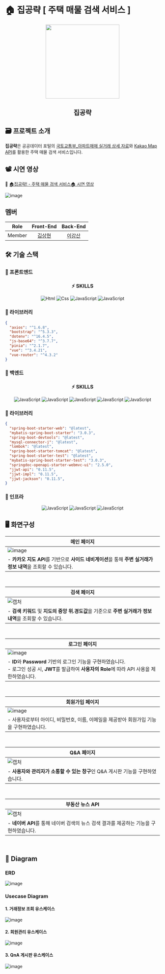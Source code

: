 # 🏠 집공략 [ 주택 매물 검색 서비스 ]

<div align="center">
  <img src="https://github.com/ZipGongLyag/.github/assets/85926257/74682b95-7faa-437d-9b8b-230be70d903a" style="width: 240px; height: 240px">
  <h2>집공략</h2>
</div>

## 🗃️ 프로젝트 소개
**집공략**은 공공데이터 포털의 [국토교통부_아파트매매 실거래 상세 자료](https://www.data.go.kr/tcs/dss/selectApiDataDetailView.do?publicDataPk=15057511)와 [Kakao Map API](https://apis.map.kakao.com/web/sample/)를 활용한 주택 매물 검색 서비스입니다.

## 📽️ 시연 영상

🔗 [🏠집공략! - 주택 매물 검색 서비스🏠 시연 영상](https://youtu.be/hOWh54xfU3M)

![image](https://github.com/ZipGongLyag/.github/assets/85926257/9b36e2af-d93b-4cbf-b5a7-6256af45eb10)

## 멤버
|Role|Front-End|Back-End|
|:-:|:-:|:-:|
|Member|[김상현](https://github.com/isayaksh)|[이강산](https://github.com/clintkslee)|

## 🛠️ 기술 스택

### 🔧 프론트엔드

<div flex="float" align="center">
  <h3>⚡️ SKILLS </h3>
  <img alt="Html" src ="https://img.shields.io/badge/HTML5-E34F26.svg?&style=for-the-badge&logo=HTML5&logoColor=white"/>
  <img alt="Css" src ="https://img.shields.io/badge/CSS3-1572B6.svg?&style=for-the-badge&logo=CSS3&logoColor=white"/>
  <img alt="JavaScript" src ="https://img.shields.io/badge/JavaScriipt-F7DF1E.svg?&style=for-the-badge&logo=JavaScript&logoColor=black"/>
  <img alt="JavaScript" src ="https://img.shields.io/badge/Vue.js-4FC08D.svg?&style=for-the-badge&logo=Vue.js&logoColor=black"/>
</div>

### 📄 라이브러리
```json
{
  "axios": "^1.6.8",
  "bootstrap": "^5.3.3",
  "dotenv": "^16.4.5",
  "js-base64": "^3.7.7",
  "pinia": "^2.1.7",
  "vue": "^3.4.21",
  "vue-router": "^4.3.2"
}
```

### 🔧 백엔드

<div flex="float" align="center">
  <h3>⚡️ SKILLS </h3>
  <img alt="JavaScript" src ="https://img.shields.io/badge/Spring-6DB33F.svg?&style=for-the-badge&logo=Spring&logoColor=white"/>
  <img alt="JavaScript" src ="https://img.shields.io/badge/Spring MVC-6DB33F.svg?&style=for-the-badge&logo=Spring&logoColor=white"/>
  <img alt="JavaScript" src ="https://img.shields.io/badge/Spring Boot-6DB33F.svg?&style=for-the-badge&logo=Spring Boot&logoColor=white"/>
  <img alt="JavaScript" src ="https://img.shields.io/badge/Maven-C71A36.svg?&style=for-the-badge&logo=Apache Maven&logoColor=white"/>
  
  <img alt="JavaScript" src ="https://img.shields.io/badge/MySQL-4479A1.svg?&style=for-the-badge&logo=MySQL&logoColor=white"/>
</div>

### 📄 라이브러리

```json
{
  "spring-boot-starter-web": "@latest",
  "mybatis-spring-boot-starter": "3.0.3",
  "spring-boot-devtools": "@latest",
  "mysql-connector-j": "@latest",
  "lombok": "@latest",
  "spring-boot-starter-tomcat": "@latest",
  "spring-boot-starter-test": "@latest",
  "mybatis-spring-boot-starter-test": "3.0.3",
  "springdoc-openapi-starter-webmvc-ui": "2.5.0",
  "jjwt-api": "0.11.5",
  "jjwt-impl": "0.11.5",
  "jjwt-jackson": "0.11.5",
}
```

### 🔧 인프라

<div flex="float" align="center">
  <img alt="JavaScript" src ="https://img.shields.io/badge/AWS-232F3E.svg?&style=for-the-badge&logo=Amazon AWS&logoColor=white"/>
  <img alt="JavaScript" src ="https://img.shields.io/badge/EC2-FF9900.svg?&style=for-the-badge&logo=Amazon EC2&logoColor=white"/>
  <img alt="JavaScript" src ="https://img.shields.io/badge/GitLab-FC6D26.svg?&style=for-the-badge&logo=GitLab&logoColor=white"/>
</div>

## 🖥️ 화면구성

|메인 페이지|
|-|
|![image](https://github.com/ZipGongLyag/.github/assets/85926257/ff626db1-83b7-4109-929a-92be84d92534)|
|- **카카오 지도 API**를 기반으로 **사이드 네비게이션**을 통해 **주변 실거래가 정보 내역**을 조회할 수 있습니다.|

<br/>

|검색 페이지|
|-|
|![캡처](https://github.com/ZipGongLyag/.github/assets/85926257/232d502a-672f-421a-a0b3-5a6b4e513173)|
| - **검색 키워드** 및 **지도의 중앙 위.경도값**을 기준으로 **주변 실거래가 정보 내역**을 조회할 수 있습니다.|

<br/>

|로그인 페이지|
|-|
|![image](https://github.com/ZipGongLyag/.github/assets/85926257/c12a4b61-e015-4752-a8ee-6a35b4ea0778)|
| - **ID**와 **Password** 기반의 로그인 기능을 구현하였습니다. <br/> - 로그인 성공 시, **JWT**를 발급하여 **사용자의 Role**에 따라 API 사용을 제한하였습니다.|

<br/>

|회원가입 페이지|
|-|
|![image](https://github.com/ZipGongLyag/.github/assets/85926257/165d11ee-282d-4d2d-b93c-de750811f069)|
| - 사용자로부터 아이디, 비밀번호, 이름, 이메일을 제공받아 회원가입 기능을 구현하였습니다. |

<br/>

|Q&A 페이지|
|-|
|![캡처](https://github.com/ZipGongLyag/.github/assets/85926257/b1127468-7bfa-4d3a-8f4b-3474bb618848)|
| - **사용자와 관리자가 소통할 수 있는 창구**인 Q&A 게시판 기능을 구현하였습니다.|

<br/>

|부동산 뉴스 API|
|-|
|![캡처](https://github.com/ZipGongLyag/.github/assets/85926257/f14705c5-ac6b-412e-833f-1287fe81fc24)|
| - **네이버 API**를 통해 네이버 검색의 뉴스 검색 결과를 제공하는 기능을 구현하였습니다.|

<br/>

## 📄 Diagram

### ERD
![image](https://github.com/ZipGongLyag/.github/assets/85926257/a33cb4f8-f801-4a24-95bc-e65f858c47b9)

### Usecase Diagram

#### 1. 거래정보 조회 유스케이스
![image](https://github.com/ZipGongLyag/.github/assets/85926257/f92b5aa0-4c7e-4f54-893a-423632ef9879)

#### 2. 회원관리 유스케이스
![image](https://github.com/ZipGongLyag/.github/assets/85926257/af17519c-f866-4526-9d4c-cafc1e093545)

#### 3. QnA 게시판 유스케이스
![image](https://github.com/ZipGongLyag/.github/assets/85926257/9bca162f-9771-430e-bd02-09cc5fad62f4)



